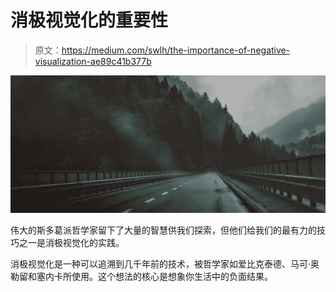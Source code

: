 # 消极视觉化的重要性

> 原文：<https://medium.com/swlh/the-importance-of-negative-visualization-ae89c41b377b>

![](img/00645a332a0e32f7fafbe1f1f52db85e.png)

伟大的斯多葛派哲学家留下了大量的智慧供我们探索，但他们给我们的最有力的技巧之一是消极视觉化的实践。

消极视觉化是一种可以追溯到几千年前的技术，被哲学家如爱比克泰德、马可·奥勒留和塞内卡所使用。这个想法的核心是想象你生活中的负面结果。